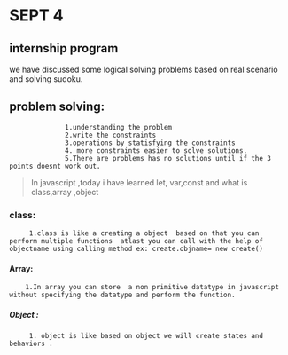 # SEPT 4

## **internship program**

we have discussed some logical solving problems based on real scenario and solving  sudoku.

## problem solving:
                  1.understanding the problem
                  2.write the constraints
                  3.operations by statisfying the constraints
                  4. more constraints easier to solve solutions.
                  5.There are problems has no solutions until if the 3 points doesnt work out.

> In javascript ,today i have learned let, var,const and what is class,array ,object

### class:
         1.class is like a creating a object  based on that you can perform multiple functions  atlast you can call with the help of objectname using calling method ex: create.objname= new create()

#### Array:
        1.In array you can store  a non primitive datatype in javascript  without specifying the datatype and perform the function.

##### Object :
         1. object is like based on object we will create states and behaviors .